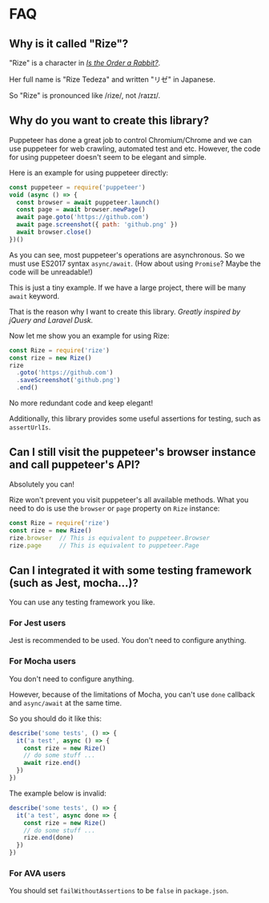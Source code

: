 # FAQ

## Why is it called "Rize"?

"Rize" is a character in *[Is the Order a Rabbit?](https://en.wikipedia.org/wiki/Is_the_Order_a_Rabbit%3F)*.

Her full name is "Rize Tedeza" and written "リゼ" in Japanese.

So "Rize" is pronounced like /ɾize/, not /raɪzɪ/.

## Why do you want to create this library?

Puppeteer has done a great job to control Chromium/Chrome and we can use puppeteer for web crawling, automated test and etc. However, the code for using puppeteer doesn't seem to be elegant and simple.

Here is an example for using puppeteer directly:

```javascript
const puppeteer = require('puppeteer')
void (async () => {
  const browser = await puppeteer.launch()
  const page = await browser.newPage()
  await page.goto('https://github.com')
  await page.screenshot({ path: 'github.png' })
  await browser.close()
})()
```

As you can see, most puppeteer's operations are asynchronous. So we must use ES2017 syntax `async/await`. (How about using `Promise`? Maybe the code will be unreadable!)

This is just a tiny example. If we have a large project, there will be many `await` keyword.

That is the reason why I want to create this library. *Greatly inspired by jQuery and Laravel Dusk.*

Now let me show you an example for using Rize:

```javascript
const Rize = require('rize')
const rize = new Rize()
rize
  .goto('https://github.com')
  .saveScreenshot('github.png')
  .end()
```

No more redundant code and keep elegant!

Additionally, this library provides some useful assertions for testing, such as `assertUrlIs`.

## Can I still visit the puppeteer's browser instance and call puppeteer's API?

Absolutely you can!

Rize won't prevent you visit puppeteer's all available methods. What you need to do is use the `browser` or `page` property on `Rize` instance:

```javascript
const Rize = require('rize')
const rize = new Rize()
rize.browser  // This is equivalent to puppeteer.Browser
rize.page     // This is equivalent to puppeteer.Page
```

## Can I integrated it with some testing framework (such as Jest, mocha...)?

You can use any testing framework you like.

### For Jest users

Jest is recommended to be used. You don't need to configure anything.

### For Mocha users

You don't need to configure anything.

However, because of the limitations of Mocha, you can't use `done` callback and `async/await` at the same time.

So you should do it like this:

```javascript
describe('some tests', () => {
  it('a test', async () => {
    const rize = new Rize()
    // do some stuff ...
    await rize.end()
  })
})
```

The example below is invalid:

```javascript
describe('some tests', () => {
  it('a test', async done => {
    const rize = new Rize()
    // do some stuff ...
    rize.end(done)
  })
})
```

### For AVA users

You should set `failWithoutAssertions` to be `false` in `package.json`.
